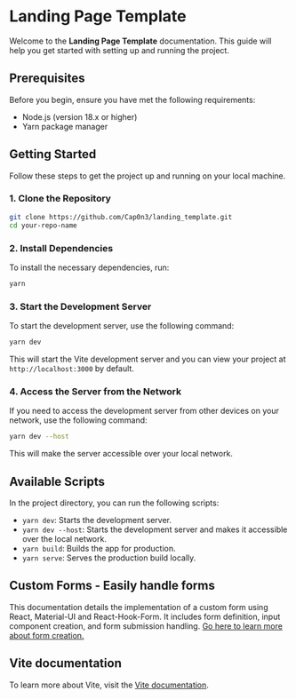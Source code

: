 # Landing Page Template

Welcome to the **Landing Page Template** documentation. This guide will help you get started with setting up and running the project.

## Prerequisites

Before you begin, ensure you have met the following requirements:

-   Node.js (version 18.x or higher)
-   Yarn package manager

## Getting Started

Follow these steps to get the project up and running on your local machine.

### 1. Clone the Repository

```sh
git clone https://github.com/Cap0n3/landing_template.git
cd your-repo-name
```

### 2. Install Dependencies

To install the necessary dependencies, run:

```sh
yarn
```

### 3. Start the Development Server

To start the development server, use the following command:

```sh
yarn dev
```

This will start the Vite development server and you can view your project at `http://localhost:3000` by default.

### 4. Access the Server from the Network

If you need to access the development server from other devices on your network, use the following command:

```sh
yarn dev --host
```

This will make the server accessible over your local network.

## Available Scripts

In the project directory, you can run the following scripts:

-   `yarn dev`: Starts the development server.
-   `yarn dev --host`: Starts the development server and makes it accessible over the local network.
-   `yarn build`: Builds the app for production.
-   `yarn serve`: Serves the production build locally.

## Custom Forms - Easily handle forms

This documentation details the implementation of a custom form using React, Material-UI and React-Hook-Form. It includes form definition, input component creation, and form submission handling. [Go here to learn more about form creation.](./src/components/common/forms/README.md)

## Vite documentation

To learn more about Vite, visit the [Vite documentation](https://vitejs.dev/).
